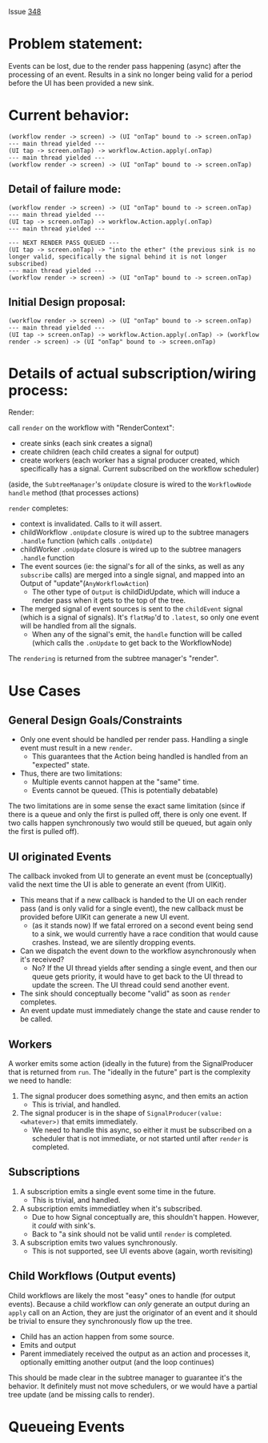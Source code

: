 Issue [348](https://github.com/square/workflow/issues/348)

# Problem statement:

Events can be lost, due to the render pass happening (async) after the processing of an event. Results in a sink no longer being valid for a period before the UI has been provided a new sink.


# Current behavior:
```
(workflow render -> screen) -> (UI "onTap" bound to -> screen.onTap)
--- main thread yielded ---
(UI tap -> screen.onTap) -> workflow.Action.apply(.onTap)
--- main thread yielded ---
(workflow render -> screen) -> (UI "onTap" bound to -> screen.onTap)
```

## Detail of failure mode:

```
(workflow render -> screen) -> (UI "onTap" bound to -> screen.onTap)
--- main thread yielded ---
(UI tap -> screen.onTap) -> workflow.Action.apply(.onTap)
--- main thread yielded ---

--- NEXT RENDER PASS QUEUED ---
(UI tap -> screen.onTap) -> "into the ether" (the previous sink is no longer valid, specifically the signal behind it is not longer subscribed)
--- main thread yielded ---
(workflow render -> screen) -> (UI "onTap" bound to -> screen.onTap)
```

## Initial Design proposal:
```
(workflow render -> screen) -> (UI "onTap" bound to -> screen.onTap)
--- main thread yielded ---
(UI tap -> screen.onTap) -> workflow.Action.apply(.onTap) -> (workflow render -> screen) -> (UI "onTap" bound to -> screen.onTap)
```


# Details of actual subscription/wiring process:

Render:

call `render` on the workflow with "RenderContext":
- create sinks (each sink creates a signal)
- create children (each child creates a signal for output)
- create workers (each worker has a signal producer created, which specifically has a signal. Current subscribed on the workflow scheduler)

(aside, the `SubtreeManager`'s `onUpdate` closure is wired to the `WorkflowNode` `handle` method (that processes actions)

`render` completes:
- context is invalidated. Calls to it will assert.
- childWorkflow `.onUpdate` closure is wired up to the subtree managers `.handle` function (which calls `.onUpdate`)
- childWorker `.onUpdate` closure is wired up to the subtree managers `.handle` function
- The event sources (ie: the signal's for all of the sinks, as well as any `subscribe` calls) are merged into a single signal, and mapped into an Output of "update"(`AnyWorkflowAction`)
    - The other type of `Output` is childDidUpdate, which will induce a render pass when it gets to the top of the tree.
- The merged signal of event sources is sent to the `childEvent` signal (which is a signal of signals). It's `flatMap`'d to `.latest`, so only one event will be handled from all the signals.
    - When any of the signal's emit, the `handle` function will be called (which calls the `.onUpdate` to get back to the WorkflowNode)

The `rendering` is returned from the subtree manager's "render".


# Use Cases

## General Design Goals/Constraints

- Only one event should be handled per render pass. Handling a single event must result in a new `render`.
    - This guarantees that the Action being handled is handled from an "expected" state.
- Thus, there are two limitations:
    - Multiple events cannot happen at the "same" time.
    - Events cannot be queued. (This is potentially debatable)

The two limitations are in some sense the exact same limitation (since if there is a queue and only the first is pulled off, there is only one event. If two calls happen synchronously two would still be queued, but again only the first is pulled off).

## UI originated Events

The callback invoked from UI to generate an event must be (conceptually) valid the next time the UI is able to generate an event (from UIKit).
- This means that if a new callback is handed to the UI on each render pass (and is only valid for a single event), the new callback must be provided before UIKit can generate a new UI event.
    - (as it stands now) If we fatal errored on a second event being send to a sink, we would currently have a race condition that would cause crashes. Instead, we are silently dropping events.
- Can we dispatch the event down to the workflow asynchronously when it's received?
    - No? If the UI thread yields after sending a single event, and then our queue gets priority, it would have to get back to the UI thread to update the screen. The UI thread could send another event.
- The sink should conceptually become "valid" as soon as `render` completes.
- An event update must immediately change the state and cause render to be called.

## Workers

A worker emits some action (ideally in the future) from the SignalProducer that is returned from `run`. The "ideally in the future" part is the complexity we need to handle:

1) The signal producer does something async, and then emits an action
    - This is trivial, and handled.
2) The signal producer is in the shape of `SignalProducer(value: <whatever>)` that emits immediately.
    - We need to handle this async, so either it must be subscribed on a scheduler that is not immediate, or not started until after `render` is completed.

## Subscriptions

1) A subscription emits a single event some time in the future.
    - This is trivial, and handled.
2) A subscription emits immediatley when it's subscribed.
    - Due to how Signal conceptually are, this shouldn't happen. However, it *could* with sink's.
    - Back to "a sink should not be valid until `render` is completed.
3) A subscription emits two values synchronously.
    - This is not supported, see UI events above (again, worth revisiting)

## Child Workflows (Output events)

Child workflows are likely the most "easy" ones to handle (for output events). Because a child workflow can *only* generate an output during an `apply` call on an Action, they are just the originator of an event and it should be trivial to ensure they synchronously flow up the tree.

- Child has an action happen from some source.
- Emits and output
- Parent immediately received the output as an action and processes it, optionally emitting another output (and the loop continues)

This should be made clear in the subtree manager to guarantee it's the behavior. It definitely must not move schedulers, or we would have a partial tree update (and be missing calls to render).

# Queueing Events
